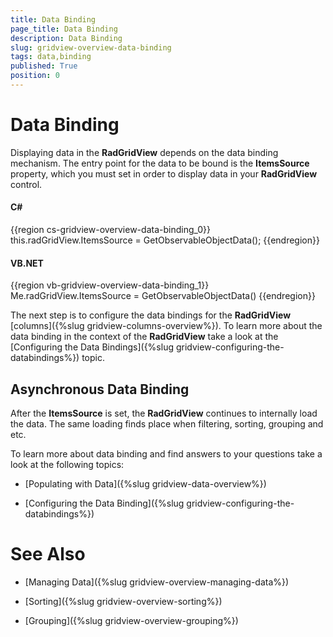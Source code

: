 ```yaml
---
title: Data Binding
page_title: Data Binding
description: Data Binding
slug: gridview-overview-data-binding
tags: data,binding
published: True
position: 0
---
```


# Data Binding


Displaying data in the __RadGridView__ depends on the data binding mechanism. The entry point for the data to be bound is the __ItemsSource__ property, which you must set in order to display data in your __RadGridView__ control.

#### __C#__

{{region cs-gridview-overview-data-binding_0}}
	this.radGridView.ItemsSource = GetObservableObjectData();
{{endregion}}


#### __VB.NET__

{{region vb-gridview-overview-data-binding_1}}
	Me.radGridView.ItemsSource = GetObservableObjectData()
{{endregion}}


The next step is to configure the data bindings for the __RadGridView__ [columns]({%slug gridview-columns-overview%}). To learn more about the data binding in the context of the __RadGridView__ take a look at the [Configuring the Data Bindings]({%slug gridview-configuring-the-databindings%}) topic.

## Asynchronous Data Binding 


After the __ItemsSource__ is set, the __RadGridView__ continues to internally load the data. The same loading finds place when filtering, sorting, grouping and etc.

To learn more about data binding and find answers to your questions take a look at the following topics:

* [Populating with Data]({%slug gridview-data-overview%})

* [Configuring the Data Binding]({%slug gridview-configuring-the-databindings%})

# See Also

 * [Managing Data]({%slug gridview-overview-managing-data%})

 * [Sorting]({%slug gridview-overview-sorting%})

 * [Grouping]({%slug gridview-overview-grouping%})
